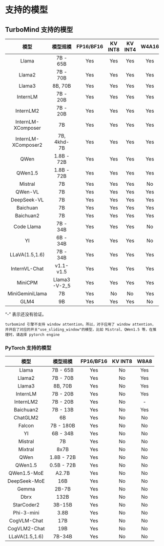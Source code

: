 # 支持的模型

## TurboMind 支持的模型

|        模型         |   模型规模   | FP16/BF16 | KV INT8 | KV INT4 | W4A16 |
| :-----------------: | :----------: | :-------: | :-----: | :-----: | :---: |
|        Llama        |   7B - 65B   |    Yes    |   Yes   |   Yes   |  Yes  |
|       Llama2        |   7B - 70B   |    Yes    |   Yes   |   Yes   |  Yes  |
|       Llama3        |   8B, 70B    |    Yes    |   Yes   |   Yes   |  Yes  |
|      InternLM       |   7B - 20B   |    Yes    |   Yes   |   Yes   |  Yes  |
|      InternLM2      |   7B - 20B   |    Yes    |   Yes   |   Yes   |  Yes  |
| InternLM-XComposer  |      7B      |    Yes    |   Yes   |   Yes   |  Yes  |
| InternLM-XComposer2 | 7B, 4khd-7B  |    Yes    |   Yes   |   Yes   |  Yes  |
|        QWen         |  1.8B - 72B  |    Yes    |   Yes   |   Yes   |  Yes  |
|       QWen1.5       |  1.8B - 72B  |    Yes    |   Yes   |   Yes   |  Yes  |
|       Mistral       |      7B      |    Yes    |   Yes   |   Yes   |  No   |
|       QWen-VL       |      7B      |    Yes    |   Yes   |   Yes   |  Yes  |
|     DeepSeek-VL     |      7B      |    Yes    |   Yes   |   Yes   |  Yes  |
|      Baichuan       |      7B      |    Yes    |   Yes   |   Yes   |  Yes  |
|      Baichuan2      |      7B      |    Yes    |   Yes   |   Yes   |  Yes  |
|     Code Llama      |   7B - 34B   |    Yes    |   Yes   |   Yes   |  No   |
|         YI          |   6B - 34B   |    Yes    |   Yes   |   Yes   |  No   |
|   LLaVA(1.5,1.6)    |   7B - 34B   |    Yes    |   Yes   |   Yes   |  Yes  |
|    InternVL-Chat    |  v1.1- v1.5  |    Yes    |   Yes   |   Yes   |  Yes  |
|       MiniCPM       | Llama3-V-2_5 |    Yes    |   Yes   |   Yes   |  Yes  |
|   MiniGeminiLlama   |      7B      |    Yes    |   No    |   No    |  Yes  |
|        GLM4         |      9B      |    Yes    |   Yes   |   Yes   |  No   |

“-” 表示还没有验证。

```{note}
turbomind 引擎不支持 window attention。所以，对于应用了 window attention，并开启了对应的开关"use_sliding_window"的模型，比如 Mistral、QWen1.5 等，在推理时，请选择 pytorch engine
```

### PyTorch 支持的模型

|      模型      |  模型规模  | FP16/BF16 | KV INT8 | W8A8 |
| :------------: | :--------: | :-------: | :-----: | :--: |
|     Llama      |  7B - 65B  |    Yes    |   No    | Yes  |
|     Llama2     |  7B - 70B  |    Yes    |   No    | Yes  |
|     Llama3     |  8B, 70B   |    Yes    |   No    | Yes  |
|    InternLM    |  7B - 20B  |    Yes    |   No    | Yes  |
|   InternLM2    |  7B - 20B  |    Yes    |   No    |  -   |
|   Baichuan2    |  7B - 13B  |    Yes    |   No    | Yes  |
|    ChatGLM2    |     6B     |    Yes    |   No    |  No  |
|     Falcon     | 7B - 180B  |    Yes    |   No    |  No  |
|       YI       |  6B - 34B  |    Yes    |   No    |  No  |
|    Mistral     |     7B     |    Yes    |   No    |  No  |
|    Mixtral     |    8x7B    |    Yes    |   No    |  No  |
|      QWen      | 1.8B - 72B |    Yes    |   No    |  No  |
|    QWen1.5     | 0.5B - 72B |    Yes    |   No    |  No  |
|  QWen1.5-MoE   |   A2.7B    |    Yes    |   No    |  No  |
|  DeepSeek-MoE  |    16B     |    Yes    |   No    |  No  |
|     Gemma      |   2B-7B    |    Yes    |   No    |  No  |
|      Dbrx      |    132B    |    Yes    |   No    |  No  |
|   StarCoder2   |   3B-15B   |    Yes    |   No    |  No  |
|   Phi-3-mini   |    3.8B    |    Yes    |   No    |  No  |
|  CogVLM-Chat   |    17B     |    Yes    |   No    |  No  |
|  CogVLM2-Chat  |    19B     |    Yes    |   No    |  No  |
| LLaVA(1.5,1.6) |   7B-34B   |    Yes    |   No    |  No  |
